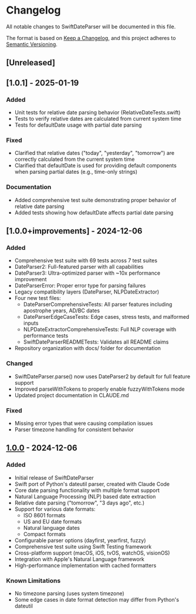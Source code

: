 # Changelog

All notable changes to SwiftDateParser will be documented in this file.

The format is based on [Keep a Changelog](https://keepachangelog.com/en/1.0.0/),
and this project adheres to [Semantic Versioning](https://semver.org/spec/v2.0.0.html).

## [Unreleased]

## [1.0.1] - 2025-01-19

### Added
- Unit tests for relative date parsing behavior (RelativeDateTests.swift)
- Tests to verify relative dates are calculated from current system time
- Tests for defaultDate usage with partial date parsing

### Fixed
- Clarified that relative dates ("today", "yesterday", "tomorrow") are correctly calculated from the current system time
- Clarified that defaultDate is used for providing default components when parsing partial dates (e.g., time-only strings)

### Documentation
- Added comprehensive test suite demonstrating proper behavior of relative date parsing
- Added tests showing how defaultDate affects partial date parsing

## [1.0.0+improvements] - 2024-12-06

### Added
- Comprehensive test suite with 69 tests across 7 test suites
- DateParser2: Full-featured parser with all capabilities
- DateParser3: Ultra-optimized parser with ~10x performance improvement
- DateParserError: Proper error type for parsing failures
- Legacy compatibility layers (DateParser, NLPDateExtractor)
- Four new test files:
  - DateParserComprehensiveTests: All parser features including apostrophe years, AD/BC dates
  - DateParserEdgeCaseTests: Edge cases, stress tests, and malformed inputs
  - NLPDateExtractorComprehensiveTests: Full NLP coverage with performance tests
  - SwiftDateParserREADMETests: Validates all README claims
- Repository organization with docs/ folder for documentation

### Changed
- SwiftDateParser.parse() now uses DateParser2 by default for full feature support
- Improved parseWithTokens to properly enable fuzzyWithTokens mode
- Updated project documentation in CLAUDE.md

### Fixed
- Missing error types that were causing compilation issues
- Parser timezone handling for consistent behavior

## [1.0.0] - 2024-12-06

### Added
- Initial release of SwiftDateParser
- Swift port of Python's dateutil parser, created with Claude Code
- Core date parsing functionality with multiple format support
- Natural Language Processing (NLP) based date extraction
- Relative date parsing ("tomorrow", "3 days ago", etc.)
- Support for various date formats:
  - ISO 8601 formats
  - US and EU date formats
  - Natural language dates
  - Compact formats
- Configurable parser options (dayfirst, yearfirst, fuzzy)
- Comprehensive test suite using Swift Testing framework
- Cross-platform support (macOS, iOS, tvOS, watchOS, visionOS)
- Integration with Apple's Natural Language framework
- High-performance implementation with cached formatters

### Known Limitations
- No timezone parsing (uses system timezone)
- Some edge cases in date format detection may differ from Python's dateutil

[1.0.0]: https://github.com/yourusername/SwiftDateParser/releases/tag/v1.0.0